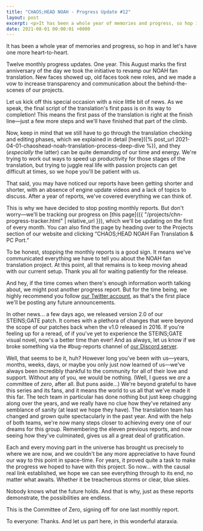 ```yaml
---
title: "CHAOS;HEAD NOAH - Progress Update #12"
layout: post
excerpt: <p>It has been a whole year of memories and progress, so hop in and let's have one more heart-to-heart.</p>
date: 2021-08-01 00:00:01 +0000
---
```


It has been a whole year of memories and progress, so hop in and let's have one more heart-to-heart.

Twelve monthly progress updates. One year. This August marks the first anniversary of the day we took the initiative to revamp our NOAH fan translation. New faces showed up, old faces took new roles, and we made a vow to increase transparency and communication about the behind-the-scenes of our projects.

Let us kick off this special occasion with a nice little bit of news. As we speak, the final script of the translation's first pass is on its way to completion! This means the first pass of the translation is right at the finish line—just a few more steps and we'll have finished that part of the climb.

Now, keep in mind that we still have to go through the translation checking and editing phases, which we explained in detail [here]({% post_url 2021-04-01-chaoshead-noah-translation-process-deep-dive %}), and they (*especially* the latter) can be quite demanding of our time and energy. We're trying to work out ways to speed up productivity for those stages of the translation, but trying to juggle real life with passion projects can get difficult at times, so we hope you'll be patient with us.

That said, you may have noticed our reports have been getting shorter and shorter, with an absence of engine update videos and a lack of topics to discuss. After a year of reports, we've covered everything we can think of.

This is why we have decided to stop posting monthly reports. But don't worry—we'll be tracking our progress on [this page]({{ "/projects/chn-progress-tracker.html" | relative_url }}), which we'll be updating on the first of every month. You can also find the page by heading over to the Projects section of our website and clicking “CHAOS;HEAD NOAH Fan Translation & PC Port.”

To be honest, stopping the monthly reports is a good sign. It means we've communicated everything we have to tell you about the NOAH fan translation project. At this point, all that remains is to keep moving ahead with our current setup. Thank you all for waiting patiently for the release.

And hey, if the time comes when there's enough information worth talking about, we might post another progress report. But for the time being, we highly recommend you follow [our Twitter account](https://twitter.com/CommitteeOf0/), as that's the first place we'll be posting any future announcements.

In other news... a few days ago, we released version 2.0 of our STEINS;GATE patch. It comes with a plethora of changes that were beyond the scope of our patches back when the v1.0 released in 2016. If you're feeling up for a reread, of if you've yet to experience the STEINS;GATE visual novel, now's a better time than ever! And as always, let us know if we broke something via the #bug-reports channel of [our Discord server](https://discord.gg/rq4GGCh).

Well, that seems to be it, huh? However long you've been with us—years, months, weeks, days, or maybe you only just now learned of us—we've always been incredibly thankful to the community for all of their love and support. Without any of you, we would be nothing. (Well, I guess we *are* a committee of *zero*, after all. But puns aside...) We're beyond grateful to have this series and its fans, and it means the world to us all that we've made it this far. The tech team in particular has done nothing but just keep chugging along over the years, and we really have no clue how they've retained any semblance of sanity (at least we hope they have). The translation team has changed and grown quite spectacularly in the past year. And with the help of both teams, we're now many steps closer to achieving every one of our dreams for this group. Remembering the eleven previous reports, and now seeing how they've culminated, gives us all a great deal of gratification.

Each and every moving part in the universe has brought us precisely to where we are now, and we couldn't be any more appreciative to have found our way to this point in space-time. For years, it proved quite a task to make the progress we hoped to have with this project. So now... with the causal real link established, we hope we can see everything through to its end, no matter what awaits. Whether it be treacherous storms or clear, blue skies. 

Nobody knows what the future holds. And that is why, just as these reports demonstrate, the possibilities are endless.

This is the Committee of Zero, signing off for one last monthly report.

To everyone: Thanks. And let us part here, in this wonderful ataraxia.
